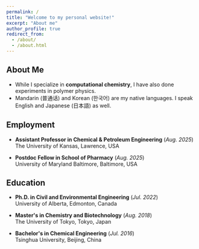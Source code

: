 ```yaml
---
permalink: /
title: "Welcome to my personal website!"
excerpt: "About me"
author_profile: true
redirect_from: 
  - /about/
  - /about.html
---
```


## About Me
- While I specialize in **computational chemistry**, I have also done experiments in polymer physics. 
- Mandarin (普通话) and Korean (한국어) are my native languages. I speak English and Japanese (日本語) as well.

## Employment

- **Assistant Professor in Chemical & Petroleum Engineering** (*Aug. 2025*) <br />
  The University of Kansas, Lawrence, USA

- **Postdoc Fellow in School of Pharmacy** (*Aug. 2025*) <br />
  University of Maryland Baltimore, Baltimore, USA

## Education

- **Ph.D. in Civil and Environmental Engineering** (*Jul. 2022*) <br />
University of Alberta, Edmonton, Canada

- **Master's in Chemistry and Biotechnology**  (*Aug. 2018*) <br />
The University of Tokyo, Tokyo, Japan

- **Bachelor's in Chemical Engineering**  (*Jul. 2016*) <br />
Tsinghua University, Beijing, China

<!-- <script type='text/javascript' id='clustrmaps' src='//cdn.clustrmaps.com/map_v2.js?cl=ffffff&w=a&t=n&d=s2faPfflUJnPso1Ip5mEN8K9Dcx0Vgszble7y4oHteo&co=6cb4e8'></script> -->

